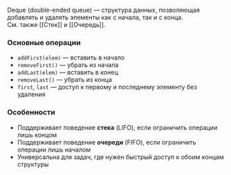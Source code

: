 Deque (double-ended queue) — структура данных, позволяющая добавлять и удалять элементы как с начала, так и с конца.  
См. также [[Стек]] и [[Очередь]].
### Основные операции  
- `addFirst(elem)` — вставить в начало  
- `removeFirst()` — убрать из начала  
- `addLast(elem)` — вставить в конец  
- `removeLast()` — убрать из конца  
- `first`, `last` — доступ к первому и последнему элементу без удаления
### Особенности  
- Поддерживает поведение **стека** (LIFO), если ограничить операции лишь концом  
- Поддерживает поведение **очереди** (FIFO), если ограничить операции лишь началом  
- Универсальна для задач, где нужен быстрый доступ к обоим концам структуры  